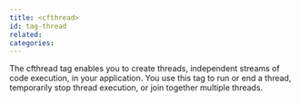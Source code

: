 ```yaml
---
title: <cfthread>
id: tag-thread
related:
categories:
---
```


The cfthread tag enables you to create threads, independent streams of code execution, in your application.
		You use this tag to run or end a thread, temporarily stop thread execution, or join together multiple threads.